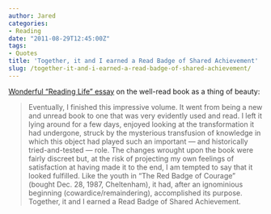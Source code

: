 ```yaml
---
author: Jared
categories:
- Reading
date: "2011-08-29T12:45:00Z"
tags:
- Quotes
title: 'Together, it and I earned a Read Badge of Shared Achievement'
slug: /together-it-and-i-earned-a-read-badge-of-shared-achievement/
---
```

[Wonderful “Reading Life” essay](http://www.nytimes.com/2011/08/28/books/review/reading-life-what-we-do-to-books.html?ref=books&amp;pagewanted=all) on the well-read book as a thing of beauty:

> Eventually, I finished this impressive volume. It went from being a new and unread book to one that was very evidently used and read. I left it lying around for a few days, enjoyed looking at the transformation it had undergone, struck by the mysterious transfusion of knowledge in which this object had played such an important — and historically tried-and-tested — role. The changes wrought upon the book were fairly discreet but, at the risk of projecting my own feelings of satisfaction at having made it to the end, I am tempted to say that it looked fulfilled. Like the youth in “The Red Badge of Courage” (bought Dec. 28, 1987, Cheltenham), it had, after an ignominious beginning (cowardice/remaindering), accomplished its purpose. Together, it and I earned a Read Badge of Shared Achievement.